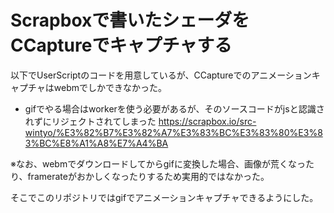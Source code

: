 # Scrapboxで書いたシェーダをCCaptureでキャプチャする

以下でUserScriptのコードを用意しているが、CCaptureでのアニメーションキャプチャはwebmでしかできなかった。  
+ gifでやる場合はworkerを使う必要があるが、そのソースコードがjsと認識されずにリジェクトされてしまった
https://scrapbox.io/src-wintyo/%E3%82%B7%E3%82%A7%E3%83%BC%E3%83%80%E3%83%BC%E8%A1%A8%E7%A4%BA  

※なお、webmでダウンロードしてからgifに変換した場合、画像が荒くなったり、framerateがおかしくなったりするため実用的ではなかった。  

そこでこのリポジトリではgifでアニメーションキャプチャできるようにした。  
